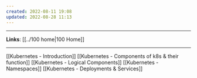 ```yaml
---
created: 2022-08-11 19:08
updated: 2022-08-28 11:13
---
```

---
**Links**: [[../100 home|100 Home]]

---
[[Kubernetes - Introduction]]
[[Kubernetes - Components of k8s & their function]]
[[Kubernetes - Logical Components]]
[[Kubernetes - Namespaces]]
[[Kubernetes - Deployments & Services]]